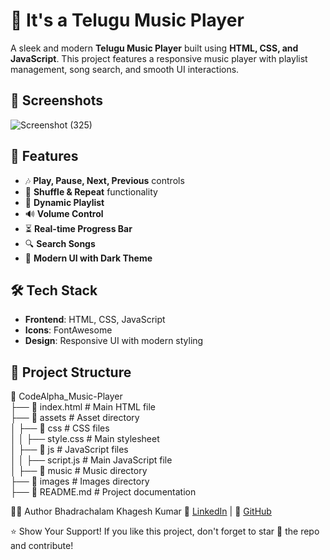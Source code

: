 # 🎵 It's a Telugu Music Player

A sleek and modern **Telugu Music Player** built using **HTML, CSS, and JavaScript**. This project features a responsive music player with playlist management, song search, and smooth UI interactions.

## 📸 Screenshots

![Screenshot (325)](https://github.com/user-attachments/assets/6949e85d-a46e-4a9f-995d-354bef16f3b0)

## 🚀 Features

- 🎶 **Play, Pause, Next, Previous** controls
- 🔀 **Shuffle & Repeat** functionality
- 📜 **Dynamic Playlist**
- 🔊 **Volume Control**
- ⏳ **Real-time Progress Bar**
- 🔍 **Search Songs**
- 🎨 **Modern UI with Dark Theme**


## 🛠️ Tech Stack

- **Frontend**: HTML, CSS, JavaScript
- **Icons**: FontAwesome
- **Design**: Responsive UI with modern styling

## 📂 Project Structure

📂 CodeAlpha_Music-Player  
├── 📜 index.html              # Main HTML file  
├── 📂 assets                  # Asset directory  
│   ├── 📂 css                 # CSS files  
│   │   ├── style.css          # Main stylesheet  
│   ├── 📂 js                  # JavaScript files  
│   │   ├── script.js          # Main JavaScript file  
│   ├── 📂 music               # Music directory  
├── 📂 images                  # Images directory  
├── 📜 README.md               # Project documentation  


👨‍💻 Author
Bhadrachalam Khagesh Kumar
🔗 [LinkedIn](https://www.linkedin.com/in/b-khagesh-kumar/) | 🐙 [GitHub](https://github.com/khagesh-kumar)

⭐ Show Your Support!
If you like this project, don't forget to star 🌟 the repo and contribute!
